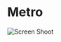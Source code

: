 # Metro

![Screen Shoot](https://drive.google.com/uc?export=view&id=10BHBTebWefGJo8Ydt0i2c8ZrofxcN5UM)
